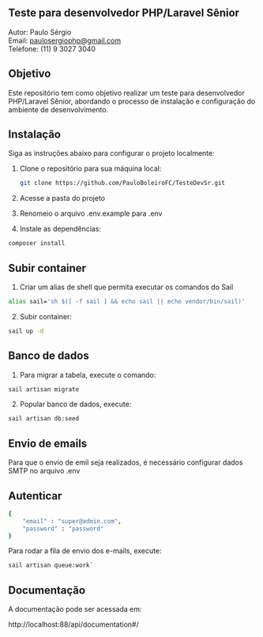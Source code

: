 

## Teste para desenvolvedor PHP/Laravel Sênior

Autor: Paulo Sérgio  
Email: paulosergiophp@gmail.com  
Telefone: (11) 9 3027 3040

## Objetivo

Este repositório tem como objetivo realizar um teste para desenvolvedor PHP/Laravel Sênior, abordando o processo de instalação e configuração do ambiente de desenvolvimento.

## Instalação

Siga as instruções abaixo para configurar o projeto localmente:

1. Clone o repositório para sua máquina local:
   ```bash
   git clone https://github.com/PauloBoleiroFC/TesteDevSr.git

2. Acesse a pasta do projeto

3. Renomeio o arquivo .env.example para .env

4. Instale as dependências:
```bash
composer install
```

## Subir container
1. Criar um alias de shell que permita executar os comandos do Sail
```bash
alias sail='sh $([ -f sail ] && echo sail || echo vendor/bin/sail)'
```
2. Subir container:
```bash
sail up -d
```

## Banco de dados
1. Para migrar a tabela, execute o comando: 
```bash
sail artisan migrate
```

2. Popular banco de dados, execute:
```bash
sail artisan db:seed
```

## Envio de emails
Para que o envio de emil seja realizados, é necessário configurar dados SMTP no arquivo .env

## Autenticar
```bash
{
    "email" : "super@admin.com",
    "password" : "password"
}
```
Para rodar a fila de envio dos e-mails, execute:
```bash
sail artisan queue:work`
```
## Documentação
A documentação pode ser acessada em:

http://localhost:88/api/documentation#/
